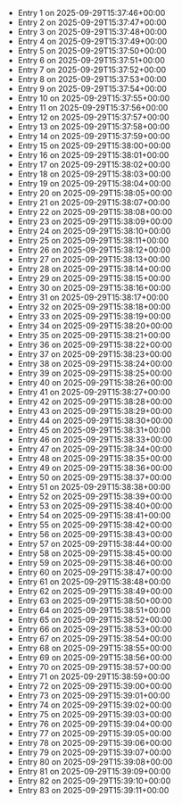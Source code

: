 - Entry 1 on 2025-09-29T15:37:46+00:00
- Entry 2 on 2025-09-29T15:37:47+00:00
- Entry 3 on 2025-09-29T15:37:48+00:00
- Entry 4 on 2025-09-29T15:37:49+00:00
- Entry 5 on 2025-09-29T15:37:50+00:00
- Entry 6 on 2025-09-29T15:37:51+00:00
- Entry 7 on 2025-09-29T15:37:52+00:00
- Entry 8 on 2025-09-29T15:37:53+00:00
- Entry 9 on 2025-09-29T15:37:54+00:00
- Entry 10 on 2025-09-29T15:37:55+00:00
- Entry 11 on 2025-09-29T15:37:56+00:00
- Entry 12 on 2025-09-29T15:37:57+00:00
- Entry 13 on 2025-09-29T15:37:58+00:00
- Entry 14 on 2025-09-29T15:37:59+00:00
- Entry 15 on 2025-09-29T15:38:00+00:00
- Entry 16 on 2025-09-29T15:38:01+00:00
- Entry 17 on 2025-09-29T15:38:02+00:00
- Entry 18 on 2025-09-29T15:38:03+00:00
- Entry 19 on 2025-09-29T15:38:04+00:00
- Entry 20 on 2025-09-29T15:38:05+00:00
- Entry 21 on 2025-09-29T15:38:07+00:00
- Entry 22 on 2025-09-29T15:38:08+00:00
- Entry 23 on 2025-09-29T15:38:09+00:00
- Entry 24 on 2025-09-29T15:38:10+00:00
- Entry 25 on 2025-09-29T15:38:11+00:00
- Entry 26 on 2025-09-29T15:38:12+00:00
- Entry 27 on 2025-09-29T15:38:13+00:00
- Entry 28 on 2025-09-29T15:38:14+00:00
- Entry 29 on 2025-09-29T15:38:15+00:00
- Entry 30 on 2025-09-29T15:38:16+00:00
- Entry 31 on 2025-09-29T15:38:17+00:00
- Entry 32 on 2025-09-29T15:38:18+00:00
- Entry 33 on 2025-09-29T15:38:19+00:00
- Entry 34 on 2025-09-29T15:38:20+00:00
- Entry 35 on 2025-09-29T15:38:21+00:00
- Entry 36 on 2025-09-29T15:38:22+00:00
- Entry 37 on 2025-09-29T15:38:23+00:00
- Entry 38 on 2025-09-29T15:38:24+00:00
- Entry 39 on 2025-09-29T15:38:25+00:00
- Entry 40 on 2025-09-29T15:38:26+00:00
- Entry 41 on 2025-09-29T15:38:27+00:00
- Entry 42 on 2025-09-29T15:38:28+00:00
- Entry 43 on 2025-09-29T15:38:29+00:00
- Entry 44 on 2025-09-29T15:38:30+00:00
- Entry 45 on 2025-09-29T15:38:31+00:00
- Entry 46 on 2025-09-29T15:38:33+00:00
- Entry 47 on 2025-09-29T15:38:34+00:00
- Entry 48 on 2025-09-29T15:38:35+00:00
- Entry 49 on 2025-09-29T15:38:36+00:00
- Entry 50 on 2025-09-29T15:38:37+00:00
- Entry 51 on 2025-09-29T15:38:38+00:00
- Entry 52 on 2025-09-29T15:38:39+00:00
- Entry 53 on 2025-09-29T15:38:40+00:00
- Entry 54 on 2025-09-29T15:38:41+00:00
- Entry 55 on 2025-09-29T15:38:42+00:00
- Entry 56 on 2025-09-29T15:38:43+00:00
- Entry 57 on 2025-09-29T15:38:44+00:00
- Entry 58 on 2025-09-29T15:38:45+00:00
- Entry 59 on 2025-09-29T15:38:46+00:00
- Entry 60 on 2025-09-29T15:38:47+00:00
- Entry 61 on 2025-09-29T15:38:48+00:00
- Entry 62 on 2025-09-29T15:38:49+00:00
- Entry 63 on 2025-09-29T15:38:50+00:00
- Entry 64 on 2025-09-29T15:38:51+00:00
- Entry 65 on 2025-09-29T15:38:52+00:00
- Entry 66 on 2025-09-29T15:38:53+00:00
- Entry 67 on 2025-09-29T15:38:54+00:00
- Entry 68 on 2025-09-29T15:38:55+00:00
- Entry 69 on 2025-09-29T15:38:56+00:00
- Entry 70 on 2025-09-29T15:38:57+00:00
- Entry 71 on 2025-09-29T15:38:59+00:00
- Entry 72 on 2025-09-29T15:39:00+00:00
- Entry 73 on 2025-09-29T15:39:01+00:00
- Entry 74 on 2025-09-29T15:39:02+00:00
- Entry 75 on 2025-09-29T15:39:03+00:00
- Entry 76 on 2025-09-29T15:39:04+00:00
- Entry 77 on 2025-09-29T15:39:05+00:00
- Entry 78 on 2025-09-29T15:39:06+00:00
- Entry 79 on 2025-09-29T15:39:07+00:00
- Entry 80 on 2025-09-29T15:39:08+00:00
- Entry 81 on 2025-09-29T15:39:09+00:00
- Entry 82 on 2025-09-29T15:39:10+00:00
- Entry 83 on 2025-09-29T15:39:11+00:00
